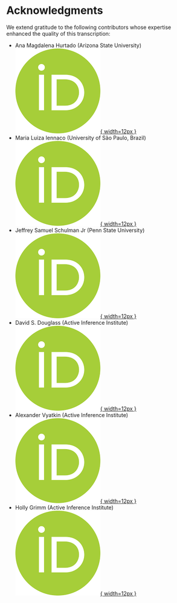 # Acknowledgments

We extend gratitude to the following contributors whose expertise enhanced the quality of this transcription:

- Ana Magdalena Hurtado (Arizona State University) [![Orcid](images/orcid.png){ width=12px }](https://orcid.org/0000-0003-4064-1876)
- Maria Luiza Iennaco (University of São Paulo, Brazil) [![Orcid](images/orcid.png){ width=12px }](https://orcid.org/0000-0002-5407-4852)
- Jeffrey Samuel Schulman Jr (Penn State University) [![Orcid](images/orcid.png){ width=12px }](https://orcid.org/0009-0004-9806-4113)
- David S. Douglass (Active Inference Institute) [![Orcid](images/orcid.png){ width=12px }](https://orcid.org/0000-0001-7894-8019)
- Alexander Vyatkin (Active Inference Institute) [![Orcid](images/orcid.png){ width=12px }](https://orcid.org/0000-0003-1306-4620)
- Holly Grimm (Active Inference Institute) [![Orcid](images/orcid.png){ width=12px }](https://orcid.org/0009-0001-6181-2569)